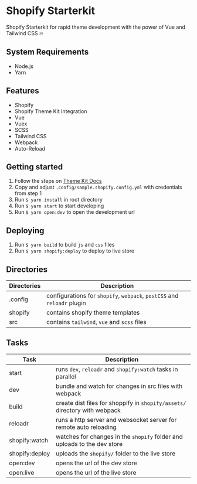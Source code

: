 # Shopify Starterkit

Shopify Starterkit for rapid theme development with the power of Vue and Tailwind CSS 🔥

## System Requirements
- Node.js
- Yarn

## Features
- Shopify
- Shopify Theme Kit Integration
- Vue
- Vuex
- SCSS
- Tailwind CSS
- Webpack
- Auto-Reload

## Getting started
1. Follow the steps on [Theme Kit Docs](https://shopify.github.io/themekit)
2. Copy and adjust `.config/sample.shopify.config.yml` with credentials from step 1
3. Run `$ yarn install` in root directory
4. Run `$ yarn start` to start developing
5. Run `$ yarn open:dev` to open the development url

## Deploying
1. Run `$ yarn build` to build `js` and `css` files
2. Run `$ yarn shopify:deploy` to deploy to live store

## Directories
| Directories | Description |
| - | - |
| .config | configurations for `shopify`, `webpack`, `postCSS` and `reloadr` plugin |
| shopify | contains shopify theme templates |
| src | contains `tailwind`, `vue` and `scss` files |

## Tasks
| Task | Description |
| - | - |
| start | runs `dev`, `reloadr` and `shopify:watch` tasks in parallel |
| dev | bundle and watch for changes in src files with webpack |
| build | create dist files for shoppify in `shopify/assets/` directory with webpack |
| reloadr | runs a http server and websocket server for remote auto reloading |
| shopify:watch | watches for changes in the `shopify` folder and uploads to the dev store |
| shopify:deploy | uploads the `shopify/` folder to the live store |
| open:dev | opens the url of the dev store |
| open:live | opens the url of the live store |